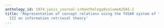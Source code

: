 ```yaml
---
anthology_id: 1974.jasis_journal-ir0anthology0volumeA25A5.1
title: 'Representation of concept relations using the TOSAR system of the IDC: Treatise
  III on information retrieval theory'
---
```

